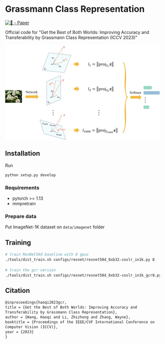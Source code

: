 # Grassmann Class Representation

[![🦢 - Paper](https://img.shields.io/badge/🦢-Paper-red)](https://arxiv.org/pdf/2308.01547)

Official code for "Get the Best of Both Worlds: Improving Accuracy and Transferability by Grassmann Class Representation (ICCV 2023)"

![Grassmann class representation](./resource/pipeline_gcr.jpg)

## Installation

Run

```bash
python setup.py develop
```

### Requirements

- pytorch >= 1.13
- mmpretrain

### Prepare data

Put ImageNet-1K dataset on `data/imagenet` folder

## Training

```bash
# train ResNet50d baseline with 8 gpus
./tools/dist_train.sh configs/resnet/resnet50d_8xb32-coslr_in1k.py 8

# train the gcr version
./tools/dist_train.sh configs/resnet/resnet50d_8xb32-coslr_in1k_gcr8.py 8
```

## Citation

```
@inproceedings{haoqi2023gcr,
title = {Get the Best of Both Worlds: Improving Accuracy and Transferability by Grassmann Class Representation},
author = {Wang, Haoqi and Li, Zhizhong and Zhang, Wayne},
booktitle = {Proceedings of the IEEE/CVF International Conference on Computer Vision (ICCV)},
year = {2023}
}
```
